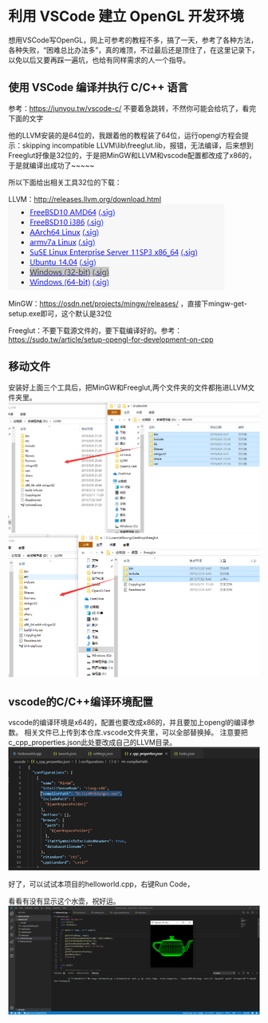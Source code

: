 # 利用 VSCode 建立 OpenGL 开发环境
想用VSCode写OpenGL，网上可参考的教程不多，搞了一天，参考了各种方法，各种失败，“困难总比办法多”，真的难顶，不过最后还是顶住了，在这里记录下，以免以后又要再踩一遍坑，也给有同样需求的人一个指导。

使用 VSCode 编译并执行 C/C++ 语言
---
参考：https://junyou.tw/vscode-c/
不要着急跳转，不然你可能会给坑了，看完下面的文字

他的LLVM安装的是64位的，我跟着他的教程装了64位，运行opengl方程会提示：skipping incompatible LLVM\lib\freeglut.lib，报错，无法编译，后来想到Freeglut好像是32位的，于是把MinGW和LLVM和vscode配置都改成了x86的，于是就编译出成功了~~~~~

所以下面给出相关工具32位的下载：

LLVM：http://releases.llvm.org/download.html
![Image text](https://github.com/sunbrando/-VSCode-OpenGL-/blob/master/Image/QQ%E6%88%AA%E5%9B%BE20190908230246.png)

MinGW：https://osdn.net/projects/mingw/releases/ ，直接下mingw-get-setup.exe即可，这个默认是32位

Freeglut：不要下载源文件的，要下载编译好的。参考：https://sudo.tw/article/setup-opengl-for-development-on-cpp

移动文件
---
安装好上面三个工具后，把MinGW和Freeglut,两个文件夹的文件都拖进LLVM文件夹里。
![Image text](https://github.com/sunbrando/-VSCode-OpenGL-/blob/master/Image/QQ截图20190908235856.png)
![Image text](https://github.com/sunbrando/-VSCode-OpenGL-/blob/master/Image/QQ%E6%88%AA%E5%9B%BE20190908235748.png)

vscode的C/C++编译环境配置
---
vscode的编译环境是x64的，配置也要改成x86的，并且要加上opengl的编译参数。
相关文件已上传到本仓库.vscode文件夹里，可以全部替换掉。
注意要把c_cpp_properties.json此处要改成自己的LLVM目录。
![Image text](https://github.com/sunbrando/-VSCode-OpenGL-/blob/master/Image/QQ%E6%88%AA%E5%9B%BE20190908230921.png)

好了，可以试试本项目的helloworld.cpp，右键Run Code，

看看有没有显示这个水壶，祝好运。
![Image text](https://github.com/sunbrando/-VSCode-OpenGL-/blob/master/Image/QQ%E6%88%AA%E5%9B%BE20190908230641.png)


